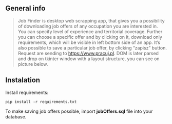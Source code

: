 ## General info
> Job Finder is desktop web scrapping app, that gives you a possibility of downloading job
offers of any occupation you are interested in. You can specify level of experience and territorial
coverage. Further you can choose a specific offer and by clicking on it, download only requirements,
which will be visible in left bottom side of an app. It’s also possible to save a particular job offer,
by clicking “zapisz” button.
Request are sending to https://www.pracuj.pl. DOM is later parsed and drop on tkinter window with
a layout structure, you can see on picture below.

## Instalation
Install requirements:
```
pip install -r requirements.txt

```

To make saving job offers possible, import **jobOffers.sql** file into your database.
